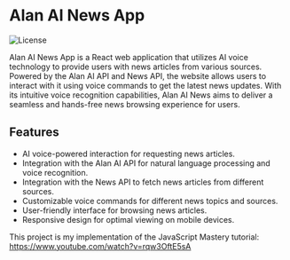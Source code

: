 # Alan AI News App

![License](https://img.shields.io/badge/license-MIT-blue)

Alan AI News App is a React web application that utilizes AI voice technology to provide users with news articles from various sources. Powered by the Alan AI API and News API, the website allows users to interact with it using voice commands to get the latest news updates. With its intuitive voice recognition capabilities, Alan AI News aims to deliver a seamless and hands-free news browsing experience for users.

## Features

- AI voice-powered interaction for requesting news articles.
- Integration with the Alan AI API for natural language processing and voice recognition.
- Integration with the News API to fetch news articles from different sources.
- Customizable voice commands for different news topics and sources.
- User-friendly interface for browsing news articles.
- Responsive design for optimal viewing on mobile devices.

This project is my implementation of the JavaScript Mastery tutorial: https://www.youtube.com/watch?v=rqw3OftE5sA

